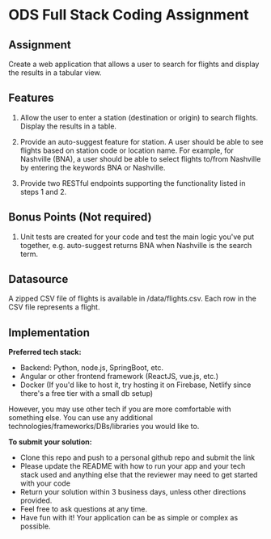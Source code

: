 # ODS Full Stack Coding Assignment

## Assignment

Create a web application that allows a user to search for flights and display the results in a tabular view.

## Features

1. Allow the user to enter a station (destination or origin) to search flights. Display the results in a table.

2. Provide an auto-suggest feature for station. A user should be able to see flights based on station code or location name. For example,
for Nashville (BNA), a user should be able to select flights to/from Nashville by entering the keywords BNA or Nashville. 

3. Provide two RESTful endpoints supporting the functionality listed in steps 1 and 2.

## Bonus Points (Not required)
1. Unit tests are created for your code and test the main logic you've put together, e.g. auto-suggest returns BNA when Nashville is the search term.


## Datasource

A zipped CSV file of flights is available in /data/flights.csv. Each row in the CSV file represents a flight.

## Implementation

**Preferred tech stack:**
* Backend: Python, node.js, SpringBoot, etc.
* Angular or other frontend framework (ReactJS, vue.js, etc.)
* Docker (If you'd like to host it, try hosting it on Firebase, Netlify since there's a free tier with a small db setup)

However, you may use other tech if you are more comfortable with something else. You can use any additional technologies/frameworks/DBs/libraries you would like to.

**To submit your solution:** 
* Clone this repo and push to a personal github repo and submit the link
* Please update the README with how to run your app and your tech stack used and anything else that the reviewer may need to get started with your code
* Return your solution within 3 business days, unless other directions provided.
* Feel free to ask questions at any time.
* Have fun with it! Your application can be as simple or complex as possible.
